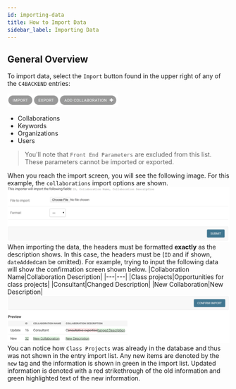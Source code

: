```yaml
---
id: importing-data
title: How to Import Data
sidebar_label: Importing Data
---
```


## General Overview

To import data, select the `Import` button found in the upper right of any of
the `C4BACKEND` entries:

<!-- ![Import Button](assets/importing-data/import-button.jpg) -->
<img src="assets/importing-data/import-button.jpg" alt="Import Button" width="50%">

* Collaborations
* Keywords
* Organizations
* Users

> You'll note that `Front End Parameters` are excluded from this list. These
> parameters cannot be imported or exported.

When you reach the import screen, you will see the following image. For this
example, the `collaborations` import options are shown.
![Import Screen](assets/importing-data/import-screen.jpg)
When importing the data, the headers must be formatted **exactly** as the
description shows. In this case, the headers must be (`ID` and if shown,
`dateAdded`can be omitted). For example, trying to input the following data will
show the confirmation screen shown below.
|Collaboration Name|Collaboration Description|
|---|---|
|Class projects|Opportunities for class projects|
|Consultant|Changed Description|
|New Collaboration|New Description|
![Import Confirmation Screen](assets/importing-data/confirm-input-page.jpg)
You can notice how `Class Projects` was already in the database and thus was not
shown in the entry import list. Any new items are denoted by the `new` tag and
the information is shown in green in the import list. Updated information is
denoted with a red strikethrough of the old information and green highlighted
text of the new information.
